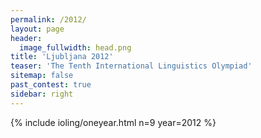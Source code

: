```yaml
---
permalink: /2012/
layout: page
header:
  image_fullwidth: head.png
title: 'Ljubljana 2012'
teaser: 'The Tenth International Linguistics Olympiad'
sitemap: false
past_contest: true
sidebar: right
---
```


{% include ioling/oneyear.html n=9 year=2012 %}